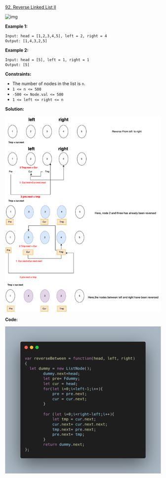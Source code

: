 
[92. Reverse Linked List II](https://leetcode.com/problems/reverse-linked-list-ii/description/)

![img](https://assets.leetcode.com/uploads/2021/02/19/rev2ex2.jpg)

**Example 1:**
```
Input: head = [1,2,3,4,5], left = 2, right = 4
Output: [1,4,3,2,5]
```

**Example 2:**

```
Input: head = [5], left = 1, right = 1
Output: [5]
```


**Constraints:**

- The number of nodes in the list is `n`.
- `1 <= n <= 500`
- `-500 <= Node.val <= 500`
- `1 <= left <= right <= n`

**Solution:**

![Image Description](反转链表.drawio.png)

**Code:**

![JS](image.png)